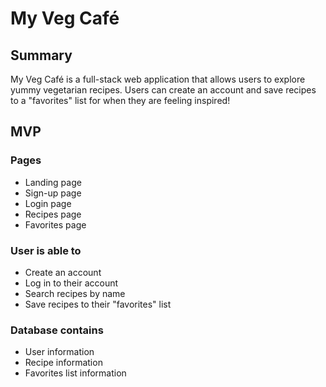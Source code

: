 # My Veg Café

## Summary

My Veg Café is a full-stack web application that allows users to explore yummy vegetarian recipes. Users can create an account and save recipes to a "favorites" list for when they are feeling inspired!

## MVP

### Pages

- Landing page
- Sign-up page
- Login page
- Recipes page
- Favorites page

### User is able to

- Create an account
- Log in to their account
- Search recipes by name
- Save recipes to their "favorites" list

### Database contains

- User information
- Recipe information
- Favorites list information